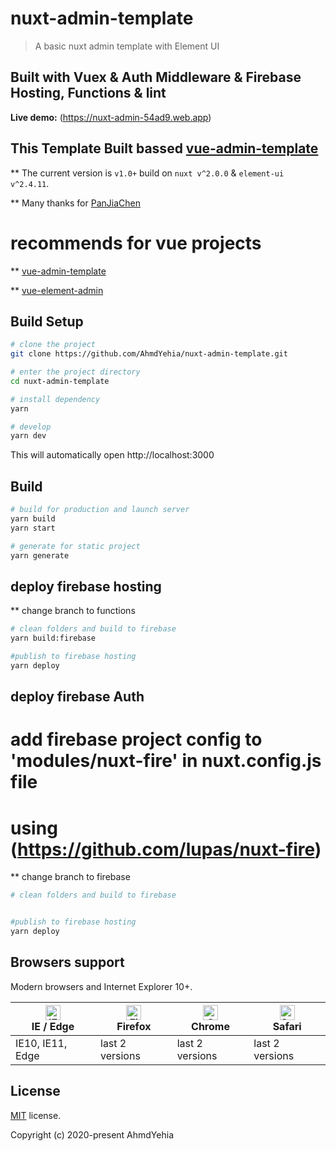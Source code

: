 # nuxt-admin-template

> A basic nuxt admin template with Element UI

## Built with Vuex & Auth Middleware & Firebase Hosting, Functions & lint

**Live demo:** (https://nuxt-admin-54ad9.web.app)

## This Template Built bassed [vue-admin-template](https://github.com/PanJiaChen/vue-admin-template)

\*\* The current version is `v1.0+` build on `nuxt v^2.0.0` & `element-ui v^2.4.11`.

\*\* Many thanks for [PanJiaChen](https://github.com/PanJiaChen)

# recommends for vue projects

\*\* [vue-admin-template](https://github.com/PanJiaChen/vue-admin-template)

\*\* [vue-element-admin](https://github.com/PanJiaChen/vue-element-admin)

## Build Setup

```bash
# clone the project
git clone https://github.com/AhmdYehia/nuxt-admin-template.git

# enter the project directory
cd nuxt-admin-template

# install dependency
yarn

# develop
yarn dev
```

This will automatically open http://localhost:3000

## Build

```bash
# build for production and launch server
yarn build
yarn start

# generate for static project
yarn generate
```

## deploy firebase hosting

\*\* change branch to functions

```bash
# clean folders and build to firebase
yarn build:firebase

#publish to firebase hosting
yarn deploy

```

## deploy firebase Auth

# add firebase project config to 'modules/nuxt-fire' in nuxt.config.js file

# using (https://github.com/lupas/nuxt-fire)

\*\* change branch to firebase

```bash
# clean folders and build to firebase


#publish to firebase hosting
yarn deploy

```

## Browsers support

Modern browsers and Internet Explorer 10+.

| [<img src="https://raw.githubusercontent.com/alrra/browser-logos/master/src/edge/edge_48x48.png" alt="IE / Edge" width="24px" height="24px" />](http://godban.github.io/browsers-support-badges/)</br>IE / Edge | [<img src="https://raw.githubusercontent.com/alrra/browser-logos/master/src/firefox/firefox_48x48.png" alt="Firefox" width="24px" height="24px" />](http://godban.github.io/browsers-support-badges/)</br>Firefox | [<img src="https://raw.githubusercontent.com/alrra/browser-logos/master/src/chrome/chrome_48x48.png" alt="Chrome" width="24px" height="24px" />](http://godban.github.io/browsers-support-badges/)</br>Chrome | [<img src="https://raw.githubusercontent.com/alrra/browser-logos/master/src/safari/safari_48x48.png" alt="Safari" width="24px" height="24px" />](http://godban.github.io/browsers-support-badges/)</br>Safari |
| --------------------------------------------------------------------------------------------------------------------------------------------------------------------------------------------------------------- | ----------------------------------------------------------------------------------------------------------------------------------------------------------------------------------------------------------------- | ------------------------------------------------------------------------------------------------------------------------------------------------------------------------------------------------------------- | ------------------------------------------------------------------------------------------------------------------------------------------------------------------------------------------------------------- |
| IE10, IE11, Edge                                                                                                                                                                                                | last 2 versions                                                                                                                                                                                                   | last 2 versions                                                                                                                                                                                               | last 2 versions                                                                                                                                                                                               |

## License

[MIT](https://github.com/AhmdYehia/nuxt-admin-template/blob/master/LICENSE) license.

Copyright (c) 2020-present AhmdYehia
